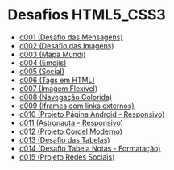 # Desafios HTML5_CSS3

<ul>
    <li><a href="https://kryotsz.github.io/Exercicios_Curso_em_Video/HTML5_CSS3/Desafios/d001">d001 (Desafio das Mensagens)</a></li>
    <li><a href="https://kryotsz.github.io/Exercicios_Curso_em_Video/HTML5_CSS3/Desafios/d002">d002 (Desafio das Imagens)</a></li>
    <li><a href="https://kryotsz.github.io/Exercicios_Curso_em_Video/HTML5_CSS3/Desafios/d003">d003 (Mapa Mundi)</a></li>
    <li><a href="https://kryotsz.github.io/Exercicios_Curso_em_Video/HTML5_CSS3/Desafios/d004">d004 (Emojis)</a></li>
    <li><a href="https://kryotsz.github.io/Exercicios_Curso_em_Video/HTML5_CSS3/Desafios/d005">d005 (Social)</a></li>
    <li><a href="https://kryotsz.github.io/Exercicios_Curso_em_Video/HTML5_CSS3/Desafios/d006">d006 (Tags em HTML)</a></li>
    <li><a href="https://kryotsz.github.io/Exercicios_Curso_em_Video/HTML5_CSS3/Desafios/d007">d007 (Imagem Flexível)</a></li>
    <li><a href="https://kryotsz.github.io/Exercicios_Curso_em_Video/HTML5_CSS3/Desafios/d008">d008 (Navegação Colorida)</a></li>
    <li><a href="https://kryotsz.github.io/Exercicios_Curso_em_Video/HTML5_CSS3/Desafios/d009">d009 (Iframes com links externos)</a></li>
    <li><a href="https://kryotsz.github.io/Exercicios_Curso_em_Video/HTML5_CSS3/Desafios/d010">d010 (Projeto Página Android - Responsivo)</a></li>
    <li><a href="https://kryotsz.github.io/Exercicios_Curso_em_Video/HTML5_CSS3/Desafios/d011">d011 (Astronauta - Responsivo)</a></li>
    <li><a href="https://kryotsz.github.io/Exercicios_Curso_em_Video/HTML5_CSS3/Desafios/d012">d012 (Projeto Cordel Moderno)</a></li>
    <li><a href="https://kryotsz.github.io/Exercicios_Curso_em_Video/HTML5_CSS3/Desafios/d013">d013 (Desafio das Tabelas)</a></li>
    <li><a href="https://kryotsz.github.io/Exercicios_Curso_em_Video/HTML5_CSS3/Desafios/d014">d014 (Desafio Tabela Notas - Formatação)</a></li>
    <li><a href="https://kryotsz.github.io/Exercicios_Curso_em_Video/HTML5_CSS3/Desafios/d015/views">d015 (Projeto Redes Sociais)</a></li>
</ul>